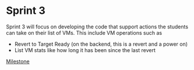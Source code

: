 # Sprint 3

Sprint 3 will focus on developing the code that support actions the students can take on their list of VMs. This include VM operations such as

- Revert to Target Ready (on the backend, this is a revert and a power on)
- List VM stats like how long it has been since the last revert

[Milestone](https://github.com/gmcyber/CCC410F22-Example/milestone/5)

